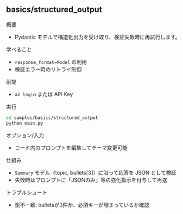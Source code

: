 ## basics/structured_output

概要
- Pydantic モデルで構造化出力を受け取り、検証失敗時に再試行します。

学べること
- `response_format=Model` の利用
- 検証エラー時のリトライ制御

前提
- `az login` または API Key

実行
```bash
cd samples/basics/structured_output
python main.py
```

オプション/入力
- コード内のプロンプトを編集してテーマ変更可能

仕組み
- `Summary` モデル（topic, bullets[3]）に沿って応答を JSON として検証
- 失敗時はプロンプトに「JSONのみ」等の強化指示を付与して再送

トラブルシュート
- 型不一致: bulletsが3件か、必須キーが埋まっているか確認
